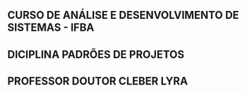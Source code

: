 ## CURSO DE ANÁLISE E DESENVOLVIMENTO DE SISTEMAS - IFBA
## DICIPLINA PADRÕES DE PROJETOS
## PROFESSOR DOUTOR CLEBER LYRA 

